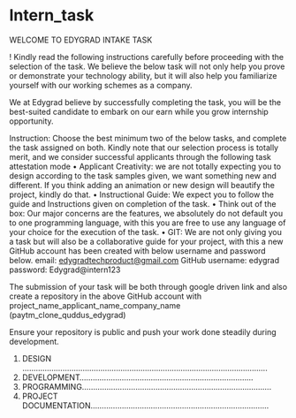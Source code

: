 # Intern_task

WELCOME TO EDYGRAD INTAKE TASK

! Kindly read the following instructions carefully before proceeding with the selection of the task.
We believe the below task will not only help you prove or demonstrate your technology ability, but it will also help you familiarize yourself with our working schemes as a company.

We at Edygrad believe by successfully completing the task, you will be the best-suited candidate to embark on our earn while you grow internship opportunity.

Instruction:
Choose the best minimum two of the below tasks, and complete the task assigned on both.
Kindly note that our selection process is totally merit, and we consider successful applicants through the following task attestation  mode
•	Applicant Creativity: we are not totally expecting you to design according to the task samples given, we want something new and different. If you think adding an animation or new design will beautify the project, kindly do that.
•	Instructional Guide: We expect you to follow the guide and Instructions given on completion of the task. 
•	Think out of the box: Our major concerns are the features, we absolutely do not default you to one programming language, with this you are free to use any language of your choice for the execution of the task.
•	GIT: We are not only giving you a task but will also be a collaborative guide for your project, with this a new GitHub account has been created with below username and password below. 
email: edygradtechproduct@gmail.com 
GitHub username: edygrad 
password: Edygrad@intern123

The submission of your task will be both through google driven link and also create a repository in the above GitHub account with project_name_applicant_name_company_name (paytm_clone_quddus_edygrad)

Ensure your repository is public and push your work done steadily during development.


1.	DESIGN ……………………………………………….……………………………………………….
2.	DEVELOPMENT……………………………………………………………………
3.	PROGRAMMING………………………………………………………………………….
4.	PROJECT DOCUMENTATION……………………………………………………………………..

